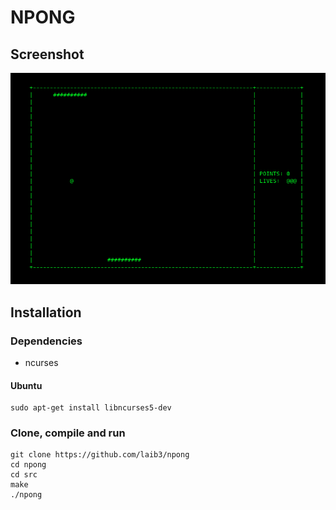 # NPONG

## Screenshot
![screenshot](screenshot.png)

## Installation

### Dependencies

  + ncurses
  
#### Ubuntu

    sudo apt-get install libncurses5-dev
    

### Clone, compile and run

  
    git clone https://github.com/laib3/npong
    cd npong
    cd src
    make
    ./npong

